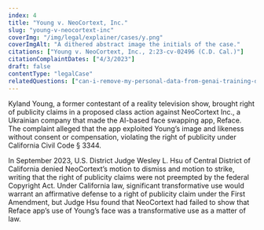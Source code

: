 ```yaml
---
index: 4
title: "Young v. NeoCortext, Inc."
slug: "young-v-neocortext-inc"
coverImg: "/img/legal/explainer/cases/y.png"
coverImgAlt: "A dithered abstract image the initials of the case."
citations: ["Young v. NeoCortext, Inc., 2:23-cv-02496 (C.D. Cal.)"]
citationComplaintDates: ["4/3/2023"]
draft: false 
contentType: "legalCase"
relatedQuestions: ["can-i-remove-my-personal-data-from-genai-training-datasets"]
---
```

Kyland Young, a former contestant of a reality television show, brought right of publicity claims in a proposed class action against NeoCortext Inc., a Ukrainian company that made the AI-based face swapping app, Reface. The complaint alleged that the app exploited Young’s image and likeness without consent or compensation, violating the right of publicity under California Civil Code § 3344.

In September 2023, U.S. District Judge Wesley L. Hsu of Central District of California denied NeoCortext’s motion to dismiss and motion to strike, writing that the right of publicity claims were not preempted by the federal Copyright Act. Under California law, significant transformative use would warrant an affirmative defense to a right of publicity claim under the First Amendment, but Judge Hsu found that NeoCortext had failed to show that Reface app’s use of Young’s face was a transformative use as a matter of law.


